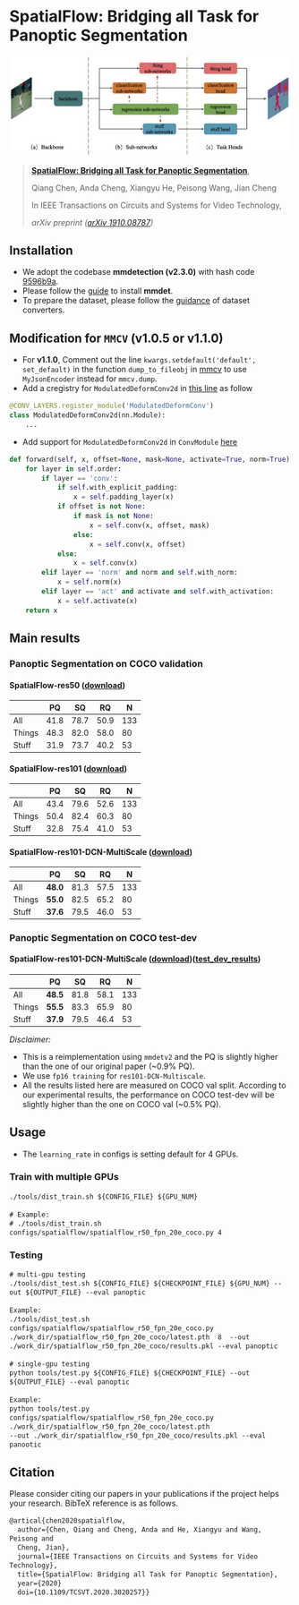# SpatialFlow: Bridging all Task for Panoptic Segmentation
![](resources/SpatialFlow.jpg)
> [**SpatialFlow: Bridging all Task for Panoptic Segmentation**](https://arxiv.org/abs/1910.08787v3),
> 
> Qiang Chen, Anda Cheng, Xiangyu He, Peisong Wang, Jian Cheng
> 
> In IEEE Transactions on Circuits and Systems for Video Technology,
>
> *arXiv preprint ([arXiv 1910.08787](https://arxiv.org/abs/1910.08787v3))*

## Installation
- We adopt the codebase **mmdetection (v2.3.0)** with hash code 
[9596b9a](https://github.com/open-mmlab/mmdetection/tree/9596b9a4c916ae601f9a8a641c3a0ea47265abec).
- Please follow the [guide](docs/install.md) to install **mmdet**.
- To prepare the dataset, please follow the [guidance](tools/panoptic_converters/README.md) of dataset converters.

## Modification for `MMCV` (v1.0.5 or v1.1.0)
- For **v1.1.0**, Comment out  the line `kwargs.setdefault('default', set_default)`
 in the function `dump_to_fileobj` in [mmcv](https://github.com/open-mmlab/mmcv/blob/master/mmcv/fileio/handlers/json_handler.py) to use `MyJsonEncoder` instead for `mmcv.dump`.
- Add a cregistry for `ModulatedDeformConv2d` in [this line](https://github.com/open-mmlab/mmcv/blob/master/mmcv/ops/modulated_deform_conv.py#L147) as follow
```python
@CONV_LAYERS.register_module('ModulatedDeformConv')
class ModulatedDeformConv2d(nn.Module):
    ...
```
- Add support for `ModulatedDeformConv2d` in `ConvModule` [here](https://github.com/open-mmlab/mmcv/blob/master/mmcv/cnn/bricks/conv_module.py#L180)
```python
def forward(self, x, offset=None, mask=None, activate=True, norm=True):
    for layer in self.order:
        if layer == 'conv':
            if self.with_explicit_padding:
                x = self.padding_layer(x)
            if offset is not None:
                if mask is not None:
                    x = self.conv(x, offset, mask)
                else:
                    x = self.conv(x, offset)
            else:
                x = self.conv(x)
        elif layer == 'norm' and norm and self.with_norm:
            x = self.norm(x)
        elif layer == 'act' and activate and self.with_activation:
            x = self.activate(x)
    return x
```

## Main results

### Panoptic Segmentation on COCO validation

#### **SpatialFlow-res50** ([download](https://1drv.ms/u/s!AgM0VtBH3kV9ilUOYM2Hd7EQseB1?e=jQeiu5))
|  | PQ | SQ | RQ | N |
| ------ |------ | ------ | ------ | ------ |
| All | 41.8 | 78.7 | 50.9 | 133 |
| Things | 48.3 | 82.0 | 58.0 | 80 |
| Stuff | 31.9 | 73.7 | 40.2 | 53 |

#### **SpatialFlow-res101** ([download](https://1drv.ms/u/s!AgM0VtBH3kV9ilUOYM2Hd7EQseB1?e=jQeiu5))
|  | PQ | SQ | RQ | N |
| ------ |------ | ------ | ------ | ------ |
| All | 43.4 | 79.6 | 52.6 | 133 |
| Things | 50.4 | 82.4 | 60.3 | 80 |
| Stuff | 32.8 | 75.4 | 41.0 | 53 |

#### **SpatialFlow-res101-DCN-MultiScale** ([download](https://1drv.ms/u/s!AgM0VtBH3kV9ilUOYM2Hd7EQseB1?e=jQeiu5))
|  | PQ | SQ | RQ | N |
| ------ |------ | ------ | ------ | ------ |
| All | **48.0** | 81.3 | 57.5 | 133 |
| Things | **55.0** | 82.5 | 65.2 | 80 |
| Stuff | **37.6** | 79.5 | 46.0 | 53 |

### Panoptic Segmentation on COCO test-dev

#### **SpatialFlow-res101-DCN-MultiScale** ([download](https://1drv.ms/u/s!AgM0VtBH3kV9ilUOYM2Hd7EQseB1?e=jQeiu5))([test_dev_results](https://1drv.ms/u/s!AgM0VtBH3kV9ilUOYM2Hd7EQseB1?e=jQeiu5))
|  | PQ | SQ | RQ | N |
| ------ |------ | ------ | ------ | ------ |
| All | **48.5** | 81.8 | 58.1 | 133 |
| Things | **55.5** | 83.3 | 65.9 | 80 |
| Stuff | **37.9** | 79.5 | 46.4 | 53 |

*Disclaimer:*

- This is a reimplementation using `mmdetv2` and the PQ is slightly
 higher than the one of our original paper (~0.9% PQ).
- We use `fp16 training` for `res101-DCN-Multiscale`.
- All the results listed here are measured on COCO val split. According to 
our experimental results, the performance on COCO test-dev will be slightly 
higher than the one on COCO val (~0.5% PQ).

## Usage

- The `learning_rate` in configs is setting default for 4 GPUs.

### Train with multiple GPUs
```shell
./tools/dist_train.sh ${CONFIG_FILE} ${GPU_NUM}

# Example: 
# ./tools/dist_train.sh configs/spatialflow/spatialflow_r50_fpn_20e_coco.py 4
```

### Testing
```shell
# multi-gpu testing
./tools/dist_test.sh ${CONFIG_FILE} ${CHECKPOINT_FILE} ${GPU_NUM} --out ${OUTPUT_FILE} --eval panoptic
    
Example: 
./tools/dist_test.sh configs/spatialflow/spatialflow_r50_fpn_20e_coco.py 
./work_dir/spatialflow_r50_fpn_20e_coco/latest.pth  8  --out ./work_dir/spatialflow_r50_fpn_20e_coco/results.pkl --eval panoptic

# single-gpu testing
python tools/test.py ${CONFIG_FILE} ${CHECKPOINT_FILE} --out ${OUTPUT_FILE} --eval panoptic
    
Example: 
python tools/test.py configs/spatialflow/spatialflow_r50_fpn_20e_coco.py  ./work_dir/spatialflow_r50_fpn_20e_coco/latest.pth 
--out ./work_dir/spatialflow_r50_fpn_20e_coco/results.pkl --eval panootic
```

## Citation
Please consider citing our papers in your publications if the project helps your research. BibTeX reference is as follows.

```
@artical{chen2020spatialflow,
  author={Chen, Qiang and Cheng, Anda and He, Xiangyu and Wang, Peisong and 
  Cheng, Jian},
  journal={IEEE Transactions on Circuits and Systems for Video Technology}, 
  title={SpatialFlow: Bridging all Task for Panoptic Segmentation}, 
  year={2020}
  doi={10.1109/TCSVT.2020.3020257}}
```
